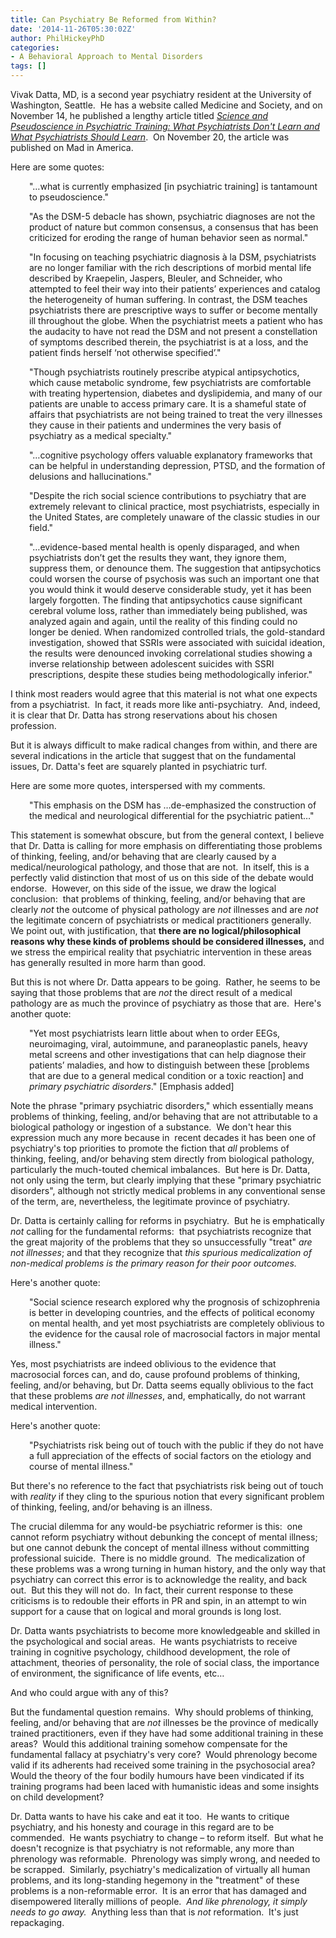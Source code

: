 ```yaml
---
title: Can Psychiatry Be Reformed from Within?
date: '2014-11-26T05:30:02Z'
author: PhilHickeyPhD
categories:
- A Behavioral Approach to Mental Disorders
tags: []
---
```


Vivak Datta, MD, is a second year psychiatry resident at the University of Washington, Seattle.  He has a website called Medicine and Society, and on November 14, he published a lengthy article titled <em><a href="http://canardtheduck.blogspot.com/2014/11/science-and-pseudoscience-in.html">Science and Pseudoscience in Psychiatric Training: What Psychiatrists Don't Learn and What Psychiatrists Should Learn</a></em>.  On November 20, the article was published on Mad in America.

Here are some quotes:
<p style="padding-left: 30px;">"…what is currently emphasized [in psychiatric training] is tantamount to pseudoscience."</p>
<p style="padding-left: 30px;">"As the DSM-5 debacle has shown, psychiatric diagnoses are not the product of nature but common consensus, a consensus that has been criticized for eroding the range of human behavior seen as normal."</p>
<p style="padding-left: 30px;">"In focusing on teaching psychiatric diagnosis à la DSM, psychiatrists are no longer familiar with the rich descriptions of morbid mental life described by Kraepelin, Jaspers, Bleuler, and Schneider, who attempted to feel their way into their patients’ experiences and catalog the heterogeneity of human suffering. In contrast, the DSM teaches psychiatrists there are prescriptive ways to suffer or become mentally ill throughout the globe. When the psychiatrist meets a patient who has the audacity to have not read the DSM and not present a constellation of symptoms described therein, the psychiatrist is at a loss, and the patient finds herself ‘not otherwise specified’."</p>
<p style="padding-left: 30px;">"Though psychiatrists routinely prescribe atypical antipsychotics, which cause metabolic syndrome, few psychiatrists are comfortable with treating hypertension, diabetes and dyslipidemia, and many of our patients are unable to access primary care. It is a shameful state of affairs that psychiatrists are not being trained to treat the very illnesses they cause in their patients and undermines the very basis of psychiatry as a medical specialty."</p>
<p style="padding-left: 30px;">"…cognitive psychology offers valuable explanatory frameworks that can be helpful in understanding depression, PTSD, and the formation of delusions and hallucinations."</p>
<p style="padding-left: 30px;">"Despite the rich social science contributions to psychiatry that are extremely relevant to clinical practice, most psychiatrists, especially in the United States, are completely unaware of the classic studies in our field."</p>
<p style="padding-left: 30px;">"…evidence-based mental health is openly disparaged, and when psychiatrists don’t get the results they want, they ignore them, suppress them, or denounce them. The suggestion that antipsychotics could worsen the course of psychosis was such an important one that you would think it would deserve considerable study, yet it has been largely forgotten. The finding that antipsychotics cause significant cerebral volume loss, rather than immediately being published, was analyzed again and again, until the reality of this finding could no longer be denied. When randomized controlled trials, the gold-standard investigation, showed that SSRIs were associated with suicidal ideation, the results were denounced invoking correlational studies showing a inverse relationship between adolescent suicides with SSRI prescriptions, despite these studies being methodologically inferior."</p>
I think most readers would agree that this material is not what one expects from a psychiatrist.  In fact, it reads more like anti-psychiatry.  And, indeed, it is clear that Dr. Datta has strong reservations about his chosen profession.

But it is always difficult to make radical changes from within, and there are several indications in the article that suggest that on the fundamental issues, Dr. Datta's feet are squarely planted in psychiatric turf.

Here are some more quotes, interspersed with my comments.
<p style="padding-left: 30px;">"This emphasis on the DSM has …de-emphasized the construction of the medical and neurological differential for the psychiatric patient…"</p>
This statement is somewhat obscure, but from the general context, I believe that Dr. Datta is calling for more emphasis on differentiating those problems of thinking, feeling, and/or behaving that are clearly caused by a medical/neurological pathology, and those that are not.  In itself, this is a perfectly valid distinction that most of us on this side of the debate would endorse.  However, on this side of the issue, we draw the logical conclusion:  that problems of thinking, feeling, and/or behaving that are clearly <em>not</em> the outcome of physical pathology are <em>not</em> illnesses and are <em>not</em> the legitimate concern of psychiatrists or medical practitioners generally.  We point out, with justification, that <strong>there are no logical/philosophical reasons why these kinds of problems should be considered illnesses,</strong> and we stress the empirical reality that psychiatric intervention in these areas has generally resulted in more harm than good.

But this is not where Dr. Datta appears to be going.  Rather, he seems to be saying that those problems that are <em>not</em> the direct result of a medical pathology are as much the province of psychiatry as those that are.  Here's another quote:
<p style="padding-left: 30px;">"Yet most psychiatrists learn little about when to order EEGs, neuroimaging, viral, autoimmune, and paraneoplastic panels, heavy metal screens and other investigations that can help diagnose their patients’ maladies, and how to distinguish between these [problems that are due to a general medical condition or a toxic reaction] and <em>primary psychiatric disorders</em>." [Emphasis added]</p>
Note the phrase "primary psychiatric disorders," which essentially means problems of thinking, feeling, and/or behaving that are not attributable to a biological pathology or ingestion of a substance.  We don't hear this expression much any more because in  recent decades it has been one of psychiatry's top priorities to promote the fiction that <em>all</em> problems of thinking, feeling, and/or behaving stem directly from biological pathology, particularly the much-touted chemical imbalances.  But here is Dr. Datta, not only using the term, but clearly implying that these "primary psychiatric disorders", although not strictly medical problems in any conventional sense of the term, are, nevertheless, the legitimate province of psychiatry.

Dr. Datta is certainly calling for reforms in psychiatry.  But he is emphatically <em>not</em> calling for the fundamental reforms:  that psychiatrists recognize that the great majority of the problems that they so unsuccessfully "treat" <em>are not illnesses</em>; and that they recognize that <em>this spurious medicalization of non-medical problems is the primary reason for their poor outcomes.</em>

Here's another quote:
<p style="padding-left: 30px;">"Social science research explored why the prognosis of schizophrenia is better in developing countries, and the effects of political economy on mental health, and yet most psychiatrists are completely oblivious to the evidence for the causal role of macrosocial factors in major mental illness."</p>
Yes, most psychiatrists are indeed oblivious to the evidence that macrosocial forces can, and do, cause profound problems of thinking, feeling, and/or behaving, but Dr. Datta seems equally oblivious to the fact that these problems <em>are not illnesses</em>, and, emphatically, do not warrant medical intervention.

Here's another quote:
<p style="padding-left: 30px;">"Psychiatrists risk being out of touch with the public if they do not have a full appreciation of the effects of social factors on the etiology and course of mental illness."</p>
But there's no reference to the fact that psychiatrists risk being out of touch with <em>reality</em> if they cling to the spurious notion that every significant problem of thinking, feeling, and/or behaving is an illness.

The crucial dilemma for any would-be psychiatric reformer is this:  one cannot reform psychiatry without debunking the concept of mental illness; but one cannot debunk the concept of mental illness without committing professional suicide.  There is no middle ground<em>.</em>  The medicalization of these problems was a wrong turning in human history, and the only way that psychiatry can correct this error is to acknowledge the reality, and back out.  But this they will not do.  In fact, their current response to these criticisms is to redouble their efforts in PR and spin, in an attempt to win support for a cause that on logical and moral grounds is long lost.

Dr. Datta wants psychiatrists to become more knowledgeable and skilled in the psychological and social areas.  He wants psychiatrists to receive training in cognitive psychology, childhood development, the role of attachment, theories of personality, the role of social class, the importance of environment, the significance of life events, etc…

And who could argue with any of this?

But the fundamental question remains.  Why should problems of thinking, feeling, and/or behaving that are <em>not</em> illnesses be the province of medically trained practitioners, even if they have had some additional training in these areas?  Would this additional training somehow compensate for the fundamental fallacy at psychiatry's very core?  Would phrenology become valid if its adherents had received some training in the psychosocial area?  Would the theory of the four bodily humours have been vindicated if its training programs had been laced with humanistic ideas and some insights on child development?

Dr. Datta wants to have his cake and eat it too.  He wants to critique psychiatry, and his honesty and courage in this regard are to be commended.  He wants psychiatry to change – to reform itself.  But what he doesn't recognize is that psychiatry is not reformable, any more than phrenology was reformable.  Phrenology was simply wrong, and needed to be scrapped.  Similarly, psychiatry's medicalization of virtually all human problems, and its long-standing hegemony in the "treatment" of these problems is a non-reformable error.  It is an error that has damaged and disempowered literally millions of people.  <em>And like phrenology, it simply needs to go away.</em>  Anything less than that is <em>not</em> reformation.  It's just repackaging.